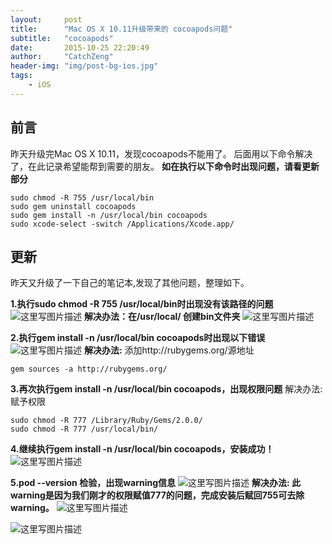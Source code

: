 ```yaml
---
layout:     post
title:      "Mac OS X 10.11升级带来的 cocoapods问题"
subtitle:   "cocoapods"
date:       2015-10-25 22:20:49
author:     "CatchZeng"
header-img: "img/post-bg-ios.jpg"
tags:
    - iOS
---
```

<span id="busuanzi_container_page_pv"></span>

## 前言
昨天升级完Mac OS X 10.11，发现cocoapods不能用了。
后面用以下命令解决了，在此记录希望能帮到需要的朋友。
**如在执行以下命令时出现问题，请看更新部分**
```
sudo chmod -R 755 /usr/local/bin
sudo gem uninstall cocoapods
sudo gem install -n /usr/local/bin cocoapods
sudo xcode-select -switch /Applications/Xcode.app/
```

## 更新
昨天又升级了一下自己的笔记本,发现了其他问题，整理如下。

**1.执行sudo chmod -R 755 /usr/local/bin时出现没有该路径的问题**
![这里写图片描述](http://img.blog.csdn.net/20151016090830621)
**解决办法：在/usr/local/ 创建bin文件夹**
![这里写图片描述](http://img.blog.csdn.net/20151016090937267)

**2.执行gem install -n /usr/local/bin cocoapods时出现以下错误**
![这里写图片描述](http://img.blog.csdn.net/20151016091828609)
**解决办法:** 添加http://rubygems.org/源地址
```
gem sources -a http://rubygems.org/
```
**3.再次执行gem install -n /usr/local/bin cocoapods，出现权限问题**
解决办法:赋予权限
```
sudo chmod -R 777 /Library/Ruby/Gems/2.0.0/
sudo chmod -R 777 /usr/local/bin/
```
**4.继续执行gem install -n /usr/local/bin cocoapods，安装成功！**
![这里写图片描述](http://img.blog.csdn.net/20151016092817880)

**5.pod --version 检验，出现warning信息**
![这里写图片描述](http://img.blog.csdn.net/20151016092858432)
**解决办法: 此warning是因为我们刚才的权限赋值777的问题，完成安装后赋回755可去除warning。**
![这里写图片描述](http://img.blog.csdn.net/20151016093443798)

![这里写图片描述](http://img.blog.csdn.net/20151015160729240)
